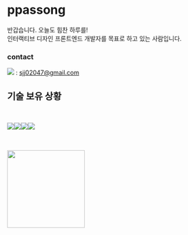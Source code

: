 # ppassong 
반갑습니다. 오늘도 힘찬 하루를!<br>
인터랙티브 디자인 프론트엔드 개발자를 목표로 하고 있는 사람입니다.

### contact
<a href="sjj02047@gmail.com"><img src="https://img.shields.io/badge/gmail-E34F26?style=for-the-badge&logo=gmail&logoColor=white"></a> :
sjj02047@gmail.com
## 기술 보유 상황
<br>

<img src="https://img.shields.io/badge/html5-E34F26?style=for-the-badge&logo=html5&logoColor=white"><img src="https://img.shields.io/badge/css-1572B6?style=for-the-badge&logo=css3&logoColor=white"><img src="https://img.shields.io/badge/javascript-F7DF1E?style=for-the-badge&logo=javascript&logoColor=black"><img src="https://img.shields.io/badge/react-61DAFB?style=for-the-badge&logo=react&logoColor=black">
</div>
<br> 
<br>

<img height="180em" src="https://github-readme-stats.vercel.app/api/top-langs/?username=ppassong&layout=compact&bg_color=30,4568dc,b06ab3&title_color=fff&text_color=fff">
</div>

